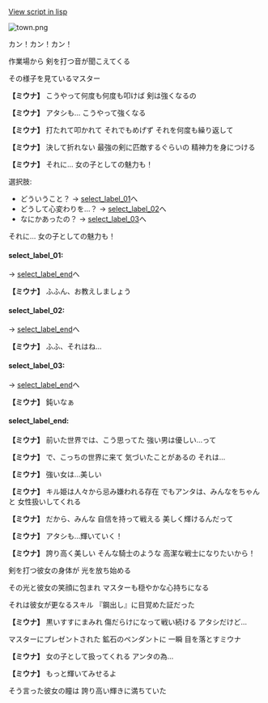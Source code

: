 [View script in lisp](../scripts/20261204.txt)

![town.png](../images/backgrounds/town.png)

カン！カン！カン！

作業場から
剣を打つ音が聞こえてくる

その様子を見ているマスター

**【ミウナ】**
こうやって何度も何度も叩けば
剣は強くなるの

**【ミウナ】**
アタシも…
こうやって強くなる

**【ミウナ】**
打たれて叩かれて
それでもめげず
それを何度も繰り返して

**【ミウナ】**
決して折れない
最強の剣に匹敵するぐらいの
精神力を身につける

**【ミウナ】**
それに…
女の子としての魅力も！

選択肢:
- どういうこと？ → [select_label_01](#select_label_01)へ
- どうして心変わりを…？ → [select_label_02](#select_label_02)へ
- なにかあったの？ → [select_label_03](#select_label_03)へ

それに…
女の子としての魅力も！

#### select_label_01:
 → [select_label_end](#select_label_end)へ

**【ミウナ】**
ふふん、お教えしましょう

#### select_label_02:
 → [select_label_end](#select_label_end)へ

**【ミウナ】**
ふふ、それはね…

#### select_label_03:
 → [select_label_end](#select_label_end)へ

**【ミウナ】**
鈍いなぁ

#### select_label_end:

**【ミウナ】**
前いた世界では、こう思ってた
強い男は優しい…って

**【ミウナ】**
で、こっちの世界に来て
気づいたことがあるの
それは…

**【ミウナ】**
強い女は…美しい

**【ミウナ】**
キル姫は人々から忌み嫌われる存在
でもアンタは、みんなをちゃんと
女性扱いしてくれる

**【ミウナ】**
だから、みんな
自信を持って戦える
美しく輝けるんだって

**【ミウナ】**
アタシも…輝いていく！

**【ミウナ】**
誇り高く美しい
そんな騎士のような
高潔な戦士になりたいから！

剣を打つ彼女の身体が
光を放ち始める

その光と彼女の笑顔に包まれ
マスターも穏やかな心持ちになる

それは彼女が更なるスキル
『鋼出し』に目覚めた証だった

**【ミウナ】**
黒いすすにまみれ
傷だらけになって戦い続ける
アタシだけど…

マスターにプレゼントされた
鉱石のペンダントに
一瞬 目を落とすミウナ

**【ミウナ】**
女の子として扱ってくれる
アンタの為…

**【ミウナ】**
もっと輝いてみせるよ

そう言った彼女の瞳は
誇り高い輝きに満ちていた
